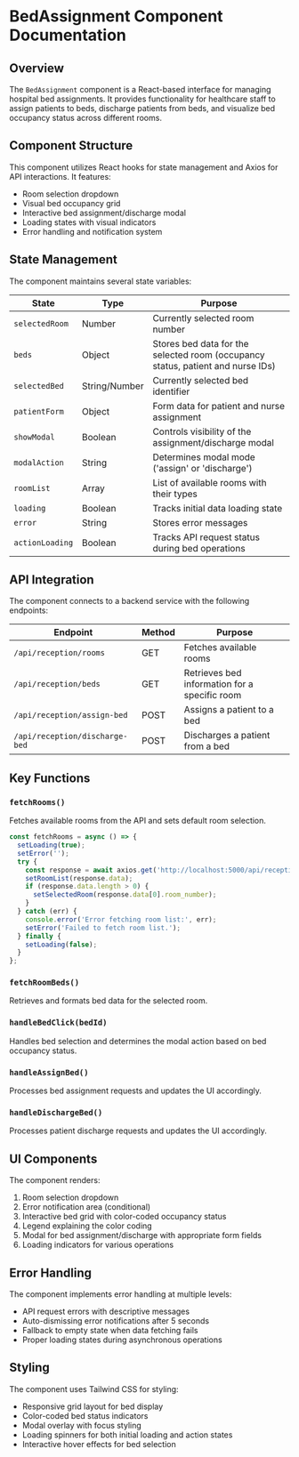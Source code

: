 # BedAssignment Component Documentation

## Overview

The `BedAssignment` component is a React-based interface for managing hospital bed assignments. It provides functionality for healthcare staff to assign patients to beds, discharge patients from beds, and visualize bed occupancy status across different rooms.

## Component Structure

This component utilizes React hooks for state management and Axios for API interactions. It features:
- Room selection dropdown
- Visual bed occupancy grid
- Interactive bed assignment/discharge modal
- Loading states with visual indicators
- Error handling and notification system

## State Management

The component maintains several state variables:

| State | Type | Purpose |
|-------|------|---------|
| `selectedRoom` | Number | Currently selected room number |
| `beds` | Object | Stores bed data for the selected room (occupancy status, patient and nurse IDs) |
| `selectedBed` | String/Number | Currently selected bed identifier |
| `patientForm` | Object | Form data for patient and nurse assignment |
| `showModal` | Boolean | Controls visibility of the assignment/discharge modal |
| `modalAction` | String | Determines modal mode ('assign' or 'discharge') |
| `roomList` | Array | List of available rooms with their types |
| `loading` | Boolean | Tracks initial data loading state |
| `error` | String | Stores error messages |
| `actionLoading` | Boolean | Tracks API request status during bed operations |

## API Integration

The component connects to a backend service with the following endpoints:

| Endpoint | Method | Purpose |
|----------|--------|---------|
| `/api/reception/rooms` | GET | Fetches available rooms |
| `/api/reception/beds` | GET | Retrieves bed information for a specific room |
| `/api/reception/assign-bed` | POST | Assigns a patient to a bed |
| `/api/reception/discharge-bed` | POST | Discharges a patient from a bed |

## Key Functions

### `fetchRooms()`
Fetches available rooms from the API and sets default room selection.

```javascript
const fetchRooms = async () => {
  setLoading(true);
  setError('');
  try {
    const response = await axios.get('http://localhost:5000/api/reception/rooms');
    setRoomList(response.data);
    if (response.data.length > 0) {
      setSelectedRoom(response.data[0].room_number);
    }
  } catch (err) {
    console.error('Error fetching room list:', err);
    setError('Failed to fetch room list.');
  } finally {
    setLoading(false);
  }
};
```

### `fetchRoomBeds()`
Retrieves and formats bed data for the selected room.

### `handleBedClick(bedId)`
Handles bed selection and determines the modal action based on bed occupancy status.

### `handleAssignBed()`
Processes bed assignment requests and updates the UI accordingly.

### `handleDischargeBed()`
Processes patient discharge requests and updates the UI accordingly.

## UI Components

The component renders:
1. Room selection dropdown
2. Error notification area (conditional)
3. Interactive bed grid with color-coded occupancy status
4. Legend explaining the color coding
5. Modal for bed assignment/discharge with appropriate form fields
6. Loading indicators for various operations

## Error Handling

The component implements error handling at multiple levels:
- API request errors with descriptive messages
- Auto-dismissing error notifications after 5 seconds
- Fallback to empty state when data fetching fails
- Proper loading states during asynchronous operations

## Styling

The component uses Tailwind CSS for styling:
- Responsive grid layout for bed display
- Color-coded bed status indicators
- Modal overlay with focus styling
- Loading spinners for both initial loading and action states
- Interactive hover effects for bed selection

